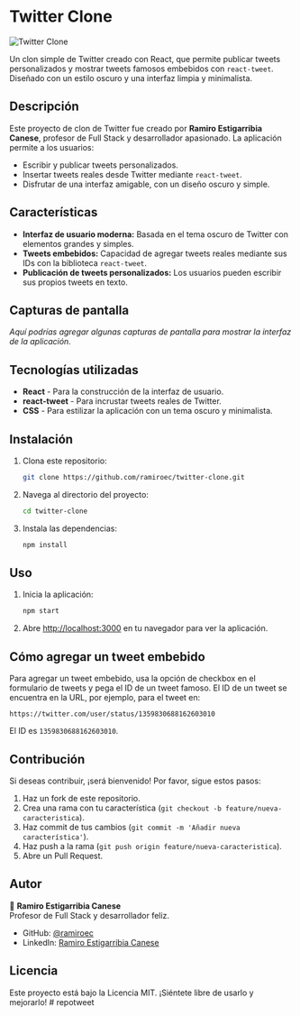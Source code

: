
# Twitter Clone

![Twitter Clone](https://img.shields.io/badge/Twitter-Clone-blue?style=for-the-badge&logo=twitter)

Un clon simple de Twitter creado con React, que permite publicar tweets personalizados y mostrar tweets famosos embebidos con `react-tweet`. Diseñado con un estilo oscuro y una interfaz limpia y minimalista.

## Descripción
Este proyecto de clon de Twitter fue creado por **Ramiro Estigarribia Canese**, profesor de Full Stack y desarrollador apasionado. La aplicación permite a los usuarios:
- Escribir y publicar tweets personalizados.
- Insertar tweets reales desde Twitter mediante `react-tweet`.
- Disfrutar de una interfaz amigable, con un diseño oscuro y simple.

## Características

- **Interfaz de usuario moderna:** Basada en el tema oscuro de Twitter con elementos grandes y simples.
- **Tweets embebidos:** Capacidad de agregar tweets reales mediante sus IDs con la biblioteca `react-tweet`.
- **Publicación de tweets personalizados:** Los usuarios pueden escribir sus propios tweets en texto.

## Capturas de pantalla

*Aquí podrías agregar algunas capturas de pantalla para mostrar la interfaz de la aplicación.*

## Tecnologías utilizadas

- **React** - Para la construcción de la interfaz de usuario.
- **react-tweet** - Para incrustar tweets reales de Twitter.
- **CSS** - Para estilizar la aplicación con un tema oscuro y minimalista.

## Instalación

1. Clona este repositorio:
   ```bash
   git clone https://github.com/ramiroec/twitter-clone.git
   ```
2. Navega al directorio del proyecto:
   ```bash
   cd twitter-clone
   ```
3. Instala las dependencias:
   ```bash
   npm install
   ```
   
## Uso

1. Inicia la aplicación:
   ```bash
   npm start
   ```
2. Abre [http://localhost:3000](http://localhost:3000) en tu navegador para ver la aplicación.

## Cómo agregar un tweet embebido

Para agregar un tweet embebido, usa la opción de checkbox en el formulario de tweets y pega el ID de un tweet famoso. El ID de un tweet se encuentra en la URL, por ejemplo, para el tweet en:
```
https://twitter.com/user/status/1359830688162603010
```
El ID es `1359830688162603010`.

## Contribución

Si deseas contribuir, ¡será bienvenido! Por favor, sigue estos pasos:

1. Haz un fork de este repositorio.
2. Crea una rama con tu característica (`git checkout -b feature/nueva-caracteristica`).
3. Haz commit de tus cambios (`git commit -m 'Añadir nueva característica'`).
4. Haz push a la rama (`git push origin feature/nueva-caracteristica`).
5. Abre un Pull Request.

## Autor

👤 **Ramiro Estigarribia Canese**  
Profesor de Full Stack y desarrollador feliz.

- GitHub: [@ramiroec](https://github.com/ramiroec)
- LinkedIn: [Ramiro Estigarribia Canese](https://www.linkedin.com/in/ramiroec)

## Licencia

Este proyecto está bajo la Licencia MIT. ¡Siéntete libre de usarlo y mejorarlo!
#   r e p o t w e e t  
 